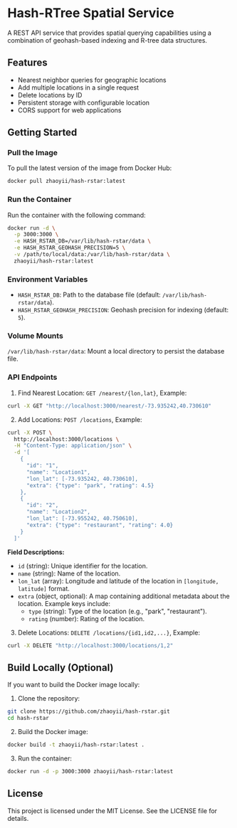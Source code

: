 # Hash-RTree Spatial Service

A REST API service that provides spatial querying capabilities using a combination of geohash-based indexing and R-tree data structures.

## Features

- Nearest neighbor queries for geographic locations
- Add multiple locations in a single request
- Delete locations by ID
- Persistent storage with configurable location
- CORS support for web applications

## Getting Started

### Pull the Image

To pull the latest version of the image from Docker Hub:

```bash
docker pull zhaoyii/hash-rstar:latest
```

### Run the Container

Run the container with the following command:

```bash
docker run -d \
  -p 3000:3000 \
  -e HASH_RSTAR_DB=/var/lib/hash-rstar/data \
  -e HASH_RSTAR_GEOHASH_PRECISION=5 \
  -v /path/to/local/data:/var/lib/hash-rstar/data \
  zhaoyii/hash-rstar:latest
```

### Environment Variables
- `HASH_RSTAR_DB`: Path to the database file (default: `/var/lib/hash-rstar/data`).
- `HASH_RSTAR_GEOHASH_PRECISION`: Geohash precision for indexing (default: `5`).

### Volume Mounts
`/var/lib/hash-rstar/data`: Mount a local directory to persist the database file.

### API Endpoints

1. Find Nearest Location: `GET /nearest/{lon,lat}`, Example:
```bash
curl -X GET "http://localhost:3000/nearest/-73.935242,40.730610"
```

2. Add Locations: `POST /locations`, Example:
```bash
curl -X POST \
  http://localhost:3000/locations \
  -H "Content-Type: application/json" \
  -d '[
    {
      "id": "1",
      "name": "Location1",
      "lon_lat": [-73.935242, 40.730610],
      "extra": {"type": "park", "rating": 4.5}
    },
    {
      "id": "2",
      "name": "Location2",
      "lon_lat": [-73.955242, 40.750610],
      "extra": {"type": "restaurant", "rating": 4.0}
    }
  ]' 
```

**Field Descriptions:**
- `id` (string): Unique identifier for the location.
- `name` (string): Name of the location.
- `lon_lat` (array): Longitude and latitude of the location in `[longitude, latitude]` format.
- `extra` (object, optional): A map containing additional metadata about the location. Example keys include:
  - `type` (string): Type of the location (e.g., "park", "restaurant").
  - `rating` (number): Rating of the location.


3. Delete Locations: `DELETE /locations/{id1,id2,...}`, Example:
```bash
curl -X DELETE "http://localhost:3000/locations/1,2"
```

## Build Locally (Optional)

If you want to build the Docker image locally:

1. Clone the repository:
```bash
git clone https://github.com/zhaoyii/hash-rstar.git
cd hash-rstar
```
2. Build the Docker image:
```bash
docker build -t zhaoyii/hash-rstar:latest .
```
3. Run the container:
```bash
docker run -d -p 3000:3000 zhaoyii/hash-rstar:latest
```

## License
This project is licensed under the MIT License. See the LICENSE file for details.

